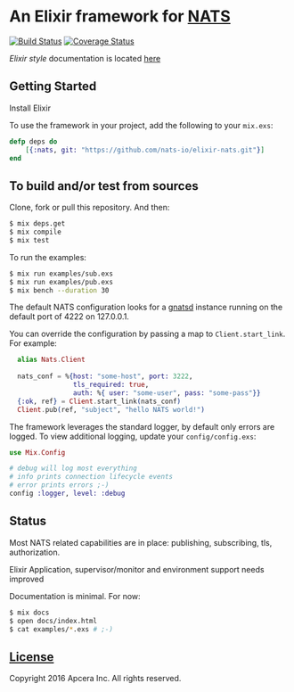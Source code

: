 # An Elixir framework for [NATS](https://nats.io/)
[![Build Status](https://travis-ci.org/nats-io/elixir-nats.svg?branch=master)](https://travis-ci.org/nats-io/elixir-nats)
[![Coverage Status](https://coveralls.io/repos/github/nats-io/elixir-nats/badge.svg?branch=master)](https://coveralls.io/github/nats-io/elixir-nats?branch=master)

_Elixir style_ documentation is located [here](https://nats-io.github.io/elixir-nats/)

## Getting Started


Install Elixir

To use the framework in your project, add the following to your `mix.exs`:

```elixir
defp deps do
    [{:nats, git: "https://github.com/nats-io/elixir-nats.git"}]
end
```

## To build and/or test from sources

Clone, fork or pull this repository. And then:

```sh
$ mix deps.get
$ mix compile
$ mix test
```

To run the examples:

```sh
$ mix run examples/sub.exs
$ mix run examples/pub.exs
$ mix bench --duration 30
```

The default NATS configuration looks for a [gnatsd](https://github.com/nats-io/gnatsd) instance running on the default port of 4222 on 127.0.0.1.

You can override the configuration by passing a map to `Client.start_link`. For example:

```elixir
  alias Nats.Client
  
  nats_conf = %{host: "some-host", port: 3222,
                tls_required: true,
                auth: %{ user: "some-user", pass: "some-pass"}}
  {:ok, ref} = Client.start_link(nats_conf)
  Client.pub(ref, "subject", "hello NATS world!")
```

The framework leverages the standard logger, by default only errors are logged. To view additional logging, update your `config/config.exs`:
```elixir
use Mix.Config

# debug will log most everything
# info prints connection lifecycle events
# error prints errors ;-)
config :logger, level: :debug
```

## Status

Most NATS related capabilities are in place: publishing, subscribing, tls,
authorization.

Elixir Application, supervisor/monitor and environment support needs improved

Documentation is minimal. For now:

```sh
$ mix docs
$ open docs/index.html
$ cat examples/*.exs # ;-)
```

## [License](LICENSE)

Copyright 2016 Apcera Inc. All rights reserved. 

